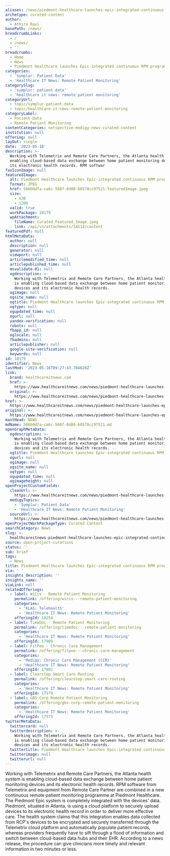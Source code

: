 ```yaml
---
aliases: /news/piedmont-healthcare-launches-epic-integrated-continuous-rpm-program
archetype: curated-content
author:
  - Athira Ravi
basePath: /news/
breadcrumbLinks:
  - /
  - /news/
  - ''
breadcrumbs:
  - Home
  - News
  - Piedmont Healthcare launches Epic-integrated continuous RPM program
categories:
  - 'Symplur: Patient Data'
  - 'Healthcare IT News: Remote Patient Monitoring'
categorySlug:
  - 'symplur: patient data'
  - 'healthcare it news: remote patient monitoring'
categoryUrl:
  - topic/symplur-patient-data
  - topic/healthcare-it-news-remote-patient-monitoring
categoryLabel:
  - Patient Data
  - Remote Patient Monitoring
contentCategories: netspective-medigy-news-curated-content
institution: null
offering: null
layOut: single
date: '2023-05-16'
description: >-
  Working with Telemetrix and Remote Care Partners, the Atlanta health system is
  enabling cloud-based data exchange between home patient monitoring devices and
  its electronic health records. RPM softwar
favIconImage: null
featuredImage:
  alt: Piedmont Healthcare launches Epic-integrated continuous RPM program
  format: JPEG
  href: 586b0dfa-ca6c-568f-8d80-60578cc97521-featuredImage.jpeg
  size:
    - 630
    - 1200
  valid: true
  workPackage: 18179
  wpAttachment:
    fileName: Curated_Featured_Image.jpeg
    link: /api/v3/attachments/34114/content
featuredPdf: null
htmlMetaData:
  author: null
  description: null
  generator: null
  viewport: null
  articlemodified_time: null
  articlepublished_time: null
  msvalidate.01: null
  ogdescription: >-
    Working with Telemetrix and Remote Care Partners, the Atlanta health system
    is enabling cloud-based data exchange between home patient monitoring
    devices and its electronic health records.
  ogimage: null
  ogsite_name: null
  ogtitle: Piedmont Healthcare launches Epic-integrated continuous RPM program
  ogtype: null
  ogupdated_time: null
  ogurl: null
  yandex-verification: null
  robots: null
  fbapp_id: null
  oglocale: null
  fbadmins: null
  articlepublisher: null
  google-site-verification: null
  keywords: null
id: 18179
identifier: News
lastMod: '2023-05-16T09:27:43.704628Z'
link:
  brand: healthcareitnews.com
  href: >-
    https://www.healthcareitnews.com/news/piedmont-healthcare-launches-epic-integrated-continuous-rpm-program
  original: >-
    https://www.healthcareitnews.com/news/piedmont-healthcare-launches-epic-integrated-continuous-rpm-program
href: >-
  https://www.healthcareitnews.com/news/piedmont-healthcare-launches-epic-integrated-continuous-rpm-program
original: >-
  https://www.healthcareitnews.com/news/piedmont-healthcare-launches-epic-integrated-continuous-rpm-program
mastHead: NEWS
mdName: 586b0dfa-ca6c-568f-8d80-60578cc97521.md
openGraphMetaData:
  ogdescription: >-
    Working with Telemetrix and Remote Care Partners, the Atlanta health system
    is enabling cloud-based data exchange between home patient monitoring
    devices and its electronic health records.
  ogtitle: Piedmont Healthcare launches Epic-integrated continuous RPM program
  ogurl: null
  ogimage: null
  ogsite_name: null
  ogtype: null
  ogupdated_time: null
  ogimageheight: null
openProjectCustomFields:
  cleanUrl: >-
    https://www.healthcareitnews.com/news/piedmont-healthcare-launches-epic-integrated-continuous-rpm-program
  medigyTopics:
    - 'Symplur: Patient Data'
    - 'Healthcare IT News: Remote Patient Monitoring'
  sourceUrl: >-
    https://www.healthcareitnews.com/news/piedmont-healthcare-launches-epic-integrated-continuous-rpm-program
openProjectWorkPackageType: Curated Content
searchCategory: News
slug: >-
  healthcareitnews-piedmont-healthcare-launches-epic-integrated-continuous-rpm-program
source: open-project-curations
status: ''
sub: brief
tags:
  - News
title: Piedmont Healthcare launches Epic-integrated continuous RPM program
via: ' '
insights_description: ''
insights_name: ''
viaLink: null
relatedOfferings:
  - label: WiCis - Remote Patient Monitoring
    permalink: /offering/wicis---remote-patient-monitoring
    categories:
      - 'KLAS: Telehealth'
      - 'Healthcare IT News: Remote Patient Monitoring'
    offeringId: 18254
  - label: TimeDoc - Remote Patient Monitoring
    permalink: /offering/timedoc---remote-patient-monitoring
    categories:
      - 'Healthcare IT News: Remote Patient Monitoring'
    offeringId: 17909
  - label: FitPeo - Chronic Care Management
    permalink: /offering/fitpeo---chronic-care-management
    categories:
      - 'Medigy: Chronic Care Management (CCM)'
      - 'Healthcare IT News: Remote Patient Monitoring'
    offeringId: 17882
  - label: Clearstep Smart Care Routing
    permalink: /offering/clearstep-smart-care-routing
    categories:
      - 'Healthcare IT News: Remote Patient Monitoring'
    offeringId: 17579
  - label: GBS Corp Remote Patient Monitoring
    permalink: /offering/gbs-corp-remote-patient-monitoring
    categories:
      - 'Healthcare IT News: Remote Patient Monitoring'
    offeringId: 17573
twitterMetaData:
  twittercard: null
  twitterdescription: >-
    Working with Telemetrix and Remote Care Partners, the Atlanta health system
    is enabling cloud-based data exchange between home patient monitoring
    devices and its electronic health records.
  twittertitle: Piedmont Healthcare launches Epic-integrated continuous RPM program
  twitterimage: null
  twitterurl: null
---
```

<p>Working with Telemetrix and Remote Care Partners, the Atlanta health system is enabling cloud-based data exchange between home patient monitoring devices and its electronic health records. RPM software from Telemetrix and equipment from Remote Care Partner are combined in a new continuous remote patient monitoring programme at Piedmont Healthcare. The Piedmont Epic system is completely integrated with the devices' data. Piedmont, situated in Atlanta, is using a cloud platform to securely upload devices to its electronic health record in order to deliver more effective care. The health system claims that this integration enables data collected from RCP's devices to be encrypted and securely transferred through the Telemetrix cloud platform and automatically populate patient records, whereas providers frequently have to sift through a flood of information and switch between cloud-based data hubs and their EHR. According to a news release, the procedure can give clinicians more timely and relevant information in two minutes or less.</p>